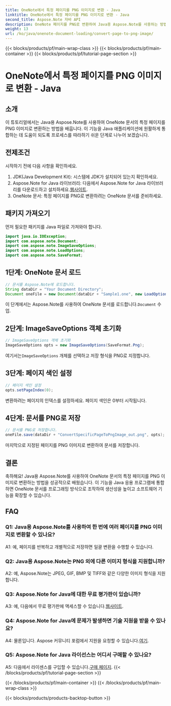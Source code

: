 ```yaml
---
title: OneNote에서 특정 페이지를 PNG 이미지로 변환 - Java
linktitle: OneNote에서 특정 페이지를 PNG 이미지로 변환 - Java
second_title: Aspose.Note 자바 API
description: OneNote 페이지를 PNG로 변환하여 Java용 Aspose.Note를 사용하는 방법을 알아보세요. 쉬운 단계를 따르고, 문서를 로드하고, 옵션을 설정하세요. 이 기능으로 Java 앱을 향상하세요.
weight: 13
url: /ko/java/onenote-document-loading/convert-page-to-png-image/
---
```


{{< blocks/products/pf/main-wrap-class >}}
{{< blocks/products/pf/main-container >}}
{{< blocks/products/pf/tutorial-page-section >}}

# OneNote에서 특정 페이지를 PNG 이미지로 변환 - Java

## 소개

이 튜토리얼에서는 Java용 Aspose.Note를 사용하여 OneNote 문서의 특정 페이지를 PNG 이미지로 변환하는 방법을 배웁니다. 이 기능을 Java 애플리케이션에 원활하게 통합하는 데 도움이 되도록 프로세스를 따라하기 쉬운 단계로 나누어 보겠습니다.

## 전제조건

시작하기 전에 다음 사항을 확인하세요.

1. JDK(Java Development Kit): 시스템에 JDK가 설치되어 있는지 확인하세요.
2.  Aspose.Note for Java 라이브러리: 다음에서 Aspose.Note for Java 라이브러리를 다운로드하고 설치하세요.[웹사이트](https://releases.aspose.com/note/java/).
3. OneNote 문서: 특정 페이지를 PNG로 변환하려는 OneNote 문서를 준비하세요.

## 패키지 가져오기

먼저 필요한 패키지를 Java 파일로 가져와야 합니다.

```java
import java.io.IOException;
import com.aspose.note.Document;
import com.aspose.note.ImageSaveOptions;
import com.aspose.note.LoadOptions;
import com.aspose.note.SaveFormat;
```

## 1단계: OneNote 문서 로드

```java
// 문서를 Aspose.Note에 로드합니다.
String dataDir = "Your Document Directory";
Document oneFile = new Document(dataDir + "Sample1.one", new LoadOptions());
```

 이 단계에서는 Aspose.Note를 사용하여 OneNote 문서를 로드합니다.`Document` 수업.

## 2단계: ImageSaveOptions 객체 초기화

```java
// ImageSaveOptions 객체 초기화
ImageSaveOptions opts = new ImageSaveOptions(SaveFormat.Png);
```

 여기서는`ImageSaveOptions` 개체를 선택하고 저장 형식을 PNG로 지정합니다.

## 3단계: 페이지 색인 설정

```java
// 페이지 색인 설정
opts.setPageIndex(0);
```

변환하려는 페이지의 인덱스를 설정하세요. 페이지 색인은 0부터 시작됩니다.

## 4단계: 문서를 PNG로 저장

```java
// 문서를 PNG로 저장합니다.
oneFile.save(dataDir + "ConvertSpecificPageToPngImage_out.png", opts);
```

마지막으로 지정된 페이지를 PNG 이미지로 변환하여 문서를 저장합니다.

## 결론

축하해요! Java용 Aspose.Note를 사용하여 OneNote 문서의 특정 페이지를 PNG 이미지로 변환하는 방법을 성공적으로 배웠습니다. 이 기능을 Java 응용 프로그램에 통합하면 OneNote 문서를 프로그래밍 방식으로 조작하여 생산성을 높이고 소프트웨어 기능을 확장할 수 있습니다.

## FAQ

### Q1: Java용 Aspose.Note를 사용하여 한 번에 여러 페이지를 PNG 이미지로 변환할 수 있나요?

A1: 예, 페이지를 반복하고 개별적으로 저장하면 일괄 변환을 수행할 수 있습니다.

### Q2: Java용 Aspose.Note는 PNG 외에 다른 이미지 형식을 지원합니까?

A2: 예, Aspose.Note는 JPEG, GIF, BMP 및 TIFF와 같은 다양한 이미지 형식을 지원합니다.

### Q3: Aspose.Note for Java에 대한 무료 평가판이 있습니까?

 A3: 예, 다음에서 무료 평가판에 액세스할 수 있습니다.[웹사이트](https://releases.aspose.com/).

### Q4: Aspose.Note for Java에 문제가 발생하면 기술 지원을 받을 수 있나요?

 A4: 물론입니다. Aspose 커뮤니티 포럼에서 지원을 요청할 수 있습니다.[여기](https://forum.aspose.com/c/note/28).

### Q5: Aspose.Note for Java 라이선스는 어디서 구매할 수 있나요?

 A5: 다음에서 라이센스를 구입할 수 있습니다.[구매 페이지](https://purchase.aspose.com/buy).
{{< /blocks/products/pf/tutorial-page-section >}}

{{< /blocks/products/pf/main-container >}}
{{< /blocks/products/pf/main-wrap-class >}}

{{< blocks/products/products-backtop-button >}}

